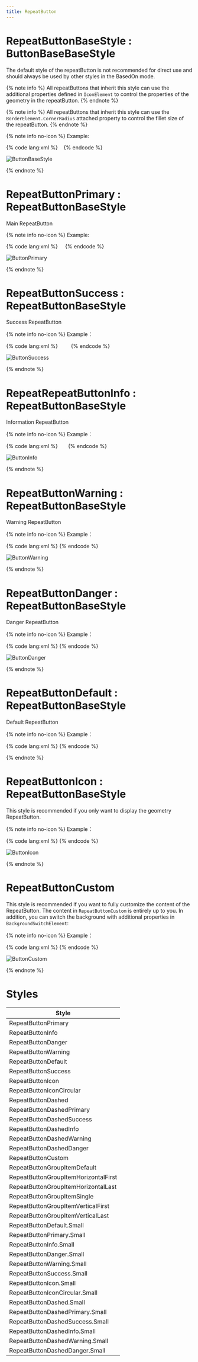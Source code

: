 ```yaml
---
title: RepeatButton
---
```


# RepeatButtonBaseStyle : ButtonBaseBaseStyle

The default style of the repeatButton is not recommended for direct use and should always be used by other styles in the BasedOn mode.

{% note info %}
All repeatButtons that inherit this style can use the additional properties defined in `IconElement` to control the properties of the geometry in the repeatButton.
{% endnote %}

{% note info %}
All repeatButtons that inherit this style can use the `BorderElement.CornerRadius` attached property to control the fillet size of the repeatButton.
{% endnote %}

{% note info no-icon %}
Example:

{% code lang:xml %}
<StackPanel Orientation="Horizontal">
  <RepeatButton Content="This is a RepeatButton"/>
  <RepeatButton Content="This is a RepeatButton" Margin="10,0,0,0" hc:BorderElement.CornerRadius="15"/>
  <RepeatButton Content="This is a RepeatButton" Margin="10,0,0,0"
hc:IconElement.Geometry="{StaticResource GithubGeometry}"/>
</StackPanel>
{% endcode %}

![ButtonBaseStyle](https://raw.githubusercontent.com/HandyOrg/HandyOrgResource/master/HandyControl/Doc/native_controls/ButtonBaseStyle_1.png)

{% endnote %}

# RepeatButtonPrimary : RepeatButtonBaseStyle

Main RepeatButton

{% note info no-icon %}
Example:

{% code lang:xml %}
<StackPanel Orientation="Horizontal">
   <RepeatButton Style="{StaticResource RepeatButtonPrimary}" Content="This is a RepeatButton"/>
   <RepeatButton Style="{StaticResource RepeatButtonPrimary}" Content="This is a RepeatButton" Margin="10,0,0,0" hc:BorderElement.CornerRadius="15"/>
   <RepeatButton Style="{StaticResource RepeatButtonPrimary}" Content="This is a RepeatButton" Margin="10,0,0,0" hc:IconElement.Geometry="{StaticResource GithubGeometry}"/>
</StackPanel>
{% endcode %}

![ButtonPrimary](https://raw.githubusercontent.com/HandyOrg/HandyOrgResource/master/HandyControl/Doc/native_controls/ButtonPrimary_1.png)

{% endnote %}

# RepeatButtonSuccess : RepeatButtonBaseStyle

Success RepeatButton

{% note info no-icon %}
Example：

{% code lang:xml %}
<StackPanel Orientation="Horizontal">
   <RepeatButton Style="{StaticResource RepeatButtonSuccess}" Content="This is a RepeatButton"/>
   <RepeatButton Style="{StaticResource RepeatButtonSuccess}" Content="This is a RepeatButton" Margin="10,0,0,0" hc:BorderElement.CornerRadius="15"/>
   <RepeatButton Style="{StaticResource RepeatButtonSuccess}" Content="This is a RepeatButton" Margin="10,0,0,0" hc:IconElement.Geometry="{StaticResource GithubGeometry}"/>
</StackPanel>
{% endcode %}

![ButtonSuccess](https://raw.githubusercontent.com/HandyOrg/HandyOrgResource/master/HandyControl/Doc/native_controls/ButtonSuccess_1.png)

{% endnote %}

# RepeatRepeatButtonInfo : RepeatButtonBaseStyle

Information RepeatButton

{% note info no-icon %}
Example：

{% code lang:xml %}
<StackPanel Orientation="Horizontal">
  <RepeatButton Style="{StaticResource RepeatButtonInfo}" Content="This is a RepeatButton"/>
  <RepeatButton Style="{StaticResource RepeatButtonInfo}" Content="This is a RepeatButton" Margin="10,0,0,0" hc:BorderElement.CornerRadius="15"/>
  <RepeatButton Style="{StaticResource RepeatButtonInfo}" Content="This is a RepeatButton" Margin="10,0,0,0" hc:IconElement.Geometry="{StaticResource GithubGeometry}"/>
</StackPanel>
{% endcode %}

![ButtonInfo](https://raw.githubusercontent.com/HandyOrg/HandyOrgResource/master/HandyControl/Doc/native_controls/ButtonInfo_1.png)

{% endnote %}

# RepeatButtonWarning : RepeatButtonBaseStyle

Warning RepeatButton

{% note info no-icon %}
Example：

{% code lang:xml %}
<StackPanel Orientation="Horizontal">
    <RepeatButton Style="{StaticResource RepeatButtonWarning}" Content="This is a RepeatButton"/>
    <RepeatButton Style="{StaticResource RepeatButtonWarning}" Content="This is a RepeatButton" Margin="10,0,0,0" hc:BorderElement.CornerRadius="15"/>
    <RepeatButton Style="{StaticResource RepeatButtonWarning}" Content="This is a RepeatButton" Margin="10,0,0,0" hc:IconElement.Geometry="{StaticResource GithubGeometry}"/>
</StackPanel>
{% endcode %}

![ButtonWarning](https://raw.githubusercontent.com/HandyOrg/HandyOrgResource/master/HandyControl/Doc/native_controls/ButtonWarning_1.png)

{% endnote %}

# RepeatButtonDanger : RepeatButtonBaseStyle

Danger RepeatButton

{% note info no-icon %}
Example：

{% code lang:xml %}
<StackPanel Orientation="Horizontal">
    <RepeatButton Style="{StaticResource RepeatButtonDanger}" Content="This is a RepeatButton"/>
    <RepeatButton Style="{StaticResource RepeatButtonDanger}" Content="This is a RepeatButton" Margin="10,0,0,0" hc:BorderElement.CornerRadius="15"/>
    <RepeatButton Style="{StaticResource RepeatButtonDanger}" Content="This is a RepeatButton" Margin="10,0,0,0" hc:IconElement.Geometry="{StaticResource GithubGeometry}"/>
</StackPanel>
{% endcode %}

![ButtonDanger](https://raw.githubusercontent.com/HandyOrg/HandyOrgResource/master/HandyControl/Doc/native_controls/ButtonDanger_1.png)

{% endnote %}

# RepeatButtonDefault : RepeatButtonBaseStyle

Default RepeatButton

{% note info no-icon %}
Example：

{% code lang:xml %}
<StackPanel Orientation="Horizontal">
    <RepeatButton Style="{StaticResource RepeatButtonDefault}" Content="This is a RepeatButton"/>
    <RepeatButton Style="{StaticResource RepeatButtonDefault}" Content="This is a RepeatButton" Margin="10,0,0,0" hc:BorderElement.CornerRadius="15"/>
    <RepeatButton Style="{StaticResource RepeatButtonDefault}" Content="This is a RepeatButton" Margin="10,0,0,0" hc:IconElement.Geometry="{StaticResource GithubGeometry}"/>
</StackPanel>
{% endcode %}

{% endnote %}

# RepeatButtonIcon : RepeatButtonBaseStyle

This style is recommended if you only want to display the geometry RepeatButton.

{% note info no-icon %}
Example：

{% code lang:xml %}
<StackPanel Orientation="Horizontal">
    <RepeatButton Style="{StaticResource RepeatButtonIcon}" Foreground="Black" hc:IconElement.Geometry="{StaticResource UpDownGeometry}"/>
    <RepeatButton Style="{StaticResource RepeatButtonIcon}" Background="Black" Foreground="White" hc:BorderElement.CornerRadius="15" hc:IconElement.Geometry="{StaticResource UpDownGeometry}" Margin="10,0,0,0"/>
    <RepeatButton Style="{StaticResource RepeatButtonIcon}" BorderThickness="1" BorderBrush="Black" Foreground="Black" hc:IconElement.Geometry="{StaticResource UpDownGeometry}" Margin="10,0,0,0"/>
</StackPanel>
{% endcode %}

![ButtonIcon](https://raw.githubusercontent.com/HandyOrg/HandyOrgResource/master/HandyControl/Doc/native_controls/ButtonIcon_1.png)

{% endnote %}

# RepeatButtonCustom

This style is recommended if you want to fully customize the content of the RepeatButton. The content in `RepeatButtonCustom` is entirely up to you. In addition, you can switch the background with additional properties in `BackgroundSwitchElement`:

{% note info no-icon %}
Example：

{% code lang:xml %}
<RepeatButton Height="30" Padding="10,0" Background="Black" Foreground="White" Content="This is a RepeatButton" Style="{StaticResource RepeatButtonCustom}" hc:BackgroundSwitchElement.MouseHoverBackground="Red" hc:BackgroundSwitchElement.MouseDownBackground="PaleVioletRed"/>
{% endcode %}

![ButtonCustom](https://raw.githubusercontent.com/HandyOrg/HandyOrgResource/master/HandyControl/Doc/native_controls/ButtonCustom_1.gif)

{% endnote %}

# Styles
| Style |
| - |
| RepeatButtonPrimary  | 
| RepeatButtonInfo  | 
| RepeatButtonDanger  | 
| RepeatButtonWarning  | 
| RepeatButtonDefault | 
| RepeatButtonSuccess  | 
| RepeatButtonIcon  | 
| RepeatButtonIconCircular  | 
| RepeatButtonDashed  | 
| RepeatButtonDashedPrimary  | 
| RepeatButtonDashedSuccess  | 
| RepeatButtonDashedInfo  | 
| RepeatButtonDashedWarning  | 
| RepeatButtonDashedDanger  | 
| RepeatButtonCustom  | 
| RepeatButtonGroupItemDefault  | 
| RepeatButtonGroupItemHorizontalFirst  | 
| RepeatButtonGroupItemHorizontalLast  | 
| RepeatButtonGroupItemSingle |
| RepeatButtonGroupItemVerticalFirst |
| RepeatButtonGroupItemVerticalLast |
|RepeatButtonDefault.Small|
|RepeatButtonPrimary.Small|
|RepeatButtonInfo.Small|
|RepeatButtonDanger.Small|
|RepeatButtonWarning.Small|
|RepeatButtonSuccess.Small|
|RepeatButtonIcon.Small|
|RepeatButtonIconCircular.Small|
|RepeatButtonDashed.Small|
|RepeatButtonDashedPrimary.Small|
|RepeatButtonDashedSuccess.Small|
|RepeatButtonDashedInfo.Small|
|RepeatButtonDashedWarning.Small|
|RepeatButtonDashedDanger.Small|
